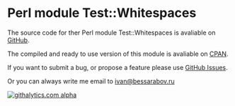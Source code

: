 # Perl module Test::Whitespaces

The source code for ther Perl module Test::Whitespaces is avaliable on
[GitHub][gh].

The compiled and ready to use version of this module is avaliable on
[CPAN][cpan].

If you want to submit a bug, or propose a feature please use [GitHub
Issues][ghi].

Or you can always write me email to ivan@bessarabov.ru

 [gh]: https://github.com/bessarabov/Test-Whitespaces
 [cpan]: https://metacpan.org/module/Test::Whitespaces
 [ghi]: https://github.com/bessarabov/Test-Whitespaces/issues

[![githalytics.com alpha](https://cruel-carlota.pagodabox.com/031abc2810e585c4297222a8f2721be6 "githalytics.com")](http://githalytics.com/bessarabov/Test-Whitespaces)
